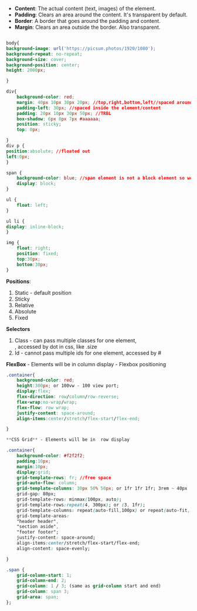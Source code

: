 - **Content**: The actual content (text, images) of the element.
- **Padding**: Clears an area around the content. It's transparent by default.
- **Border**: A border that goes around the padding and content.
- **Margin**: Clears an area outside the border. Also transparent.

```css

body{
background-image: url('https://picsum.photos/1920/1080');
background-repeat: no-repeat;
background-size: cover;
background-position: center;
height: 2000px;

}

div{
    background-color: red;
    margin: 40px 10px 30px 20px; //top,right,bottom,left//spaced around element/content
    padding-left: 30px; //spaced inside the element/content
    padding: 20px 10px 30px 50px; //TRBL
    box-shadow: 6px 8px 7px #aaaaaa;
    position: sticky;
    top: 0px;

}
div p {
position:absolute; //floated out 
left:0px;
}

span {
    background-color: blue; //span element is not a block element so we need to add display as block
    display: block;
}

ul {
    float: left;
}

ul li {
display: inline-block;
}

img {
    float: right;
    position: fixed;
    top:30px;
    bottom:30px;
}
```

**Positions**:
1. Static - default position
2. Sticky
3. Relative
4. Absolute
5. Fixed


**Selectors**

1. Class - can pass multiple classes for one element, <div class="top-section size" >, accessed by dot in css, like .size 
2. Id - cannot pass multiple ids for one element, accessed by #



**FlexBox** - Elements will be in column display - Flexbox positioning

```css
.container{
    background-color: red;
    height:300px; or 100vw - 100 view port;
    display:flex;
    flex-direction: row/column/row-reverse;
    flex-wrap:no-wrap/wrap;
    flex-flow: row wrap;
    justify-content: space-around;
    align-items:center/stretch/flex-start/flex-end;

}

**CSS Grid** - Elements will be in  row display

.container{
    background-color: #f2f2f2;
    padding:10px;
    margin:10px;
    display:grid;
    grid-template-rows: fr; //free space
    grid-auto-flow: column;
    grid-template-columns: 30px 50% 50px; or 1fr 1fr 1fr; 3rem ~ 40px
    grid-gap: 80px;
    grid-template-rows: minmax(100px, auto);
    grid-template-rows:repeat(4, 300px); or (3, 1fr);
    grid-template-columns: repeat(auto-fill,100px) or repeat(auto-fit, minmax(200px, 1fr)); //shrinks/wraps the section
    grid-template-areas: 
    "header header",
    "section aside",
    "footer footer";
    justify-content: space-around;
    align-items:center/stretch/flex-start/flex-end;
    align-content: space-evenly;

}

.span {
    grid-column-start: 1;
    grid-column-end: 2;
    grid-column: 1 / 3; (same as grid-column start and end)
    grid-column: span 3;
    grid-area: span;
};